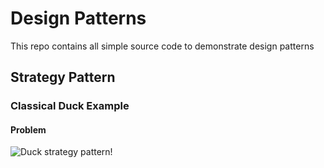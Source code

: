 # Design Patterns
This repo contains all simple source code  to demonstrate design patterns
## Strategy Pattern
### Classical Duck Example
#### Problem
![Duck strategy pattern!](https://s3.us-west-2.amazonaws.com/secure.notion-static.com/137960c7-8886-4325-9a98-e35ca7c7d57c/Untitled.png?X-Amz-Algorithm=AWS4-HMAC-SHA256&X-Amz-Content-Sha256=UNSIGNED-PAYLOAD&X-Amz-Credential=AKIAT73L2G45EIPT3X45%2F20221111%2Fus-west-2%2Fs3%2Faws4_request&X-Amz-Date=20221111T080839Z&X-Amz-Expires=86400&X-Amz-Signature=1512587556ccf2079cb724a403002c21721b8ca953a36fd1f65c485f8748ab2a&X-Amz-SignedHeaders=host&response-content-disposition=filename%3D%22Untitled.png%22&x-id=GetObject "Duck Strategy Pattern")